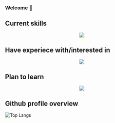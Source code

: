 ### Welcome 👋

Current skills <br> 
---
<p align="center">
  <a href="https://skillicons.dev">
    <img src="https://skillicons.dev/icons?i=js,html,css,react,ts,tailwind,redux,git,github" />
  </a>
</p>

Have experiece with/interested in <br>
---
<p align="center">
  <a href="https://skillicons.dev">
    <img src="https://skillicons.dev/icons?i=angular,cs,dotnet,nestjs,express,mongodb,nodejs,nextjs,postgres,apollo,graphql" />
  </a>
</p>

Plan to learn <br>
---
<p align="center">
  <a href="https://skillicons.dev">
    <img src="https://skillicons.dev/icons?i=neovim,java,spring,docker" />
  </a>
</p>

Github profile overview
---
![Top Langs](https://github-readme-stats.vercel.app/api/top-langs/?username=grandleemon&layout=compact)

<!--
**grandleemon/grandleemon** is a ✨ _special_ ✨ repository because its `README.md` (this file) appears on your GitHub profile.

Here are some ideas to get you started:

- 🔭 I’m currently working on ...
- 🌱 I’m currently learning ...
- 👯 I’m looking to collaborate on ...
- 🤔 I’m looking for help with ...
- 💬 Ask me about ...
- 📫 How to reach me: ...
- 😄 Pronouns: ...
- ⚡ Fun fact: ...
-->
